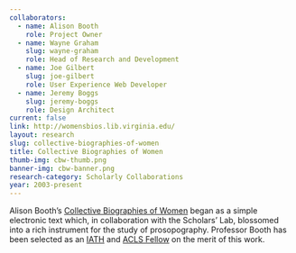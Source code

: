 ```yaml
---
collaborators:
  - name: Alison Booth
    role: Project Owner
  - name: Wayne Graham
    slug: wayne-graham
    role: Head of Research and Development
  - name: Joe Gilbert
    slug: joe-gilbert
    role: User Experience Web Developer
  - name: Jeremy Boggs
    slug: jeremy-boggs
    role: Design Architect
current: false
link: http://womensbios.lib.virginia.edu/
layout: research
slug: collective-biographies-of-women
title: Collective Biographies of Women
thumb-img: cbw-thumb.png
banner-img: cbw-banner.png
research-category: Scholarly Collaborations
year: 2003-present
---
```


Alison Booth’s [Collective Biographies of Women](http://womensbios.lib.virginia.edu/about) began as a simple electronic text which, in collaboration with the Scholars’ Lab, blossomed into a rich instrument for the study of prosopography. Professor Booth has been selected as an [IATH](http://iath.virginia.edu/) and [ACLS Fellow](http://www.acls.org/research/digital.aspx?id=798) on the merit of this work.
